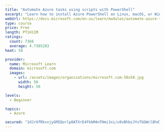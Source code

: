 ```yaml
---
title: "Automate Azure tasks using scripts with PowerShell"
excerpt: "Learn how to install Azure PowerShell on Linux, macOS, or Windows and then connect to Azure and manage your resources."
webUrl: https://docs.microsoft.com/en-us/learn/modules/automate-azure-tasks-with-powershell/
type: course
price: Free
length: PT1H11M
ratings:
  count: 7366
  average: 4.7385283
heat: 58

provider:
  name: Microsoft Learn
  domain: microsoft.com
  images:
    - url: /assets/images/organizations/microsoft.com-50x50.jpg
      width: 50
      height: 50

levels:
  - Beginner

topics:
  - Azure

secured: "1dJrUfRkvvjyGMIQorlp8ATXrE4FkbM4nTHmi3xi/u9vBhbzJYxTGGWcl8hdIBUGYkPOMuABll/+qFKxTWMOHRejcg2bqHNHoLdAK4zbIV5WbsMxXpv7rcmYA95rTzmsyFjRxf+JARMF7d1erYPQHxZ21cmDqlvzpEzjxu+TS5vN/nQGByg0PXj85BIG45k4F/CrnonbRqb7bUN90Diu5p2wUCblsZmGvrLAwnR1YAI5uY+MCQE4pk45M6HWxBJtVKXE/wrqa92R08BoQSdO7t0tQL7uEYFsBbwDelR5bFcsscbWH2GJ9xNaY8ZGm2AZw1ykE32EqUnX1g8ubFu5fOxIHWR6gQ/hHWUuiMMT1tCa2KfwlUCwSJZz5S3TcZHV2/s9nUfdAUcPEUrK7ld47OXFb6KmwSe5H3av4EXFGgo=;4DxmDwyw2jvokIsYaO3nVw=="
---
```


